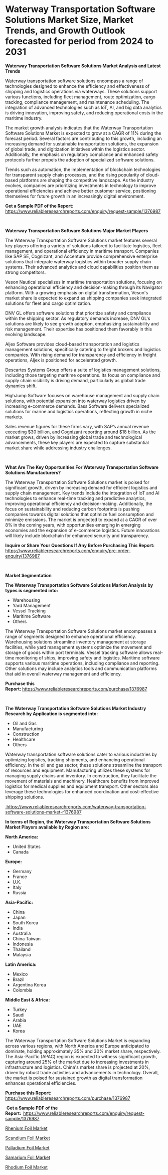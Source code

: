 <p><h1>Waterway Transportation Software Solutions Market Size, Market Trends, and Growth Outlook forecasted for period from 2024 to 2031</h1></p><p><strong>Waterway Transportation Software Solutions Market Analysis and Latest Trends</strong></p>
<p><p>Waterway transportation software solutions encompass a range of technologies designed to enhance the efficiency and effectiveness of shipping and logistics operations via waterways. These solutions support various functions, including fleet management, route optimization, cargo tracking, compliance management, and maintenance scheduling. The integration of advanced technologies such as IoT, AI, and big data analytics is driving innovation, improving safety, and reducing operational costs in the maritime industry.</p><p>The market growth analysis indicates that the Waterway Transportation Software Solutions Market is expected to grow at a CAGR of 11% during the forecast period. Several factors are contributing to this growth, including an increasing demand for sustainable transportation solutions, the expansion of global trade, and digitization initiatives within the logistics sector. Additionally, the emphasis on regulatory compliance and enhanced safety protocols further propels the adoption of specialized software solutions. </p><p>Trends such as automation, the implementation of blockchain technologies for transparent supply chain processes, and the rising popularity of cloud-based platforms are shaping the competitive landscape. As the industry evolves, companies are prioritizing investments in technology to improve operational efficiencies and achieve better customer service, positioning themselves for future growth in an increasingly digital environment.</p></p>
<p><strong>Get a Sample PDF of the Report:&nbsp;</strong> <a href="https://www.reliableresearchreports.com/enquiry/request-sample/1376987?utm_campaign=1470&utm_medium=2&utm_source=Github&utm_content=ia&utm_term=23102024&utm_id=waterway-transportation-software-solutions">https://www.reliableresearchreports.com/enquiry/request-sample/1376987</a></p>
<p>&nbsp;</p>
<p><strong>Waterway Transportation Software Solutions Major Market Players</strong></p>
<p><p>The Waterway Transportation Software Solutions market features several key players offering a variety of solutions tailored to facilitate logistics, fleet management, and operational efficiency in maritime transport. Companies like SAP SE, Cognizant, and Accenture provide comprehensive enterprise solutions that integrate waterway logistics within broader supply chain systems. Their advanced analytics and cloud capabilities position them as strong competitors.</p><p>Veson Nautical specializes in maritime transportation solutions, focusing on enhancing operational efficiency and decision-making through its Navigator platform. With a growing emphasis on digital transformation, Veson's market share is expected to expand as shipping companies seek integrated solutions for fleet and cargo optimization.</p><p>DNV GL offers software solutions that prioritize safety and compliance within the shipping sector. As regulatory demands increase, DNV GL's solutions are likely to see growth adoption, emphasizing sustainability and risk management. Their expertise has positioned them favorably in this evolving landscape.</p><p>Aljex Software provides cloud-based transportation and logistics management solutions, specifically catering to freight brokers and logistics companies. With rising demand for transparency and efficiency in freight operations, Aljex is positioned for accelerated growth.</p><p>Descartes Systems Group offers a suite of logistics management solutions, including those targeting maritime operations. Its focus on compliance and supply chain visibility is driving demand, particularly as global trade dynamics shift.</p><p>HighJump Software focuses on warehouse management and supply chain solutions, with potential expansion into waterway logistics driven by increasing e-commerce demands. Bass Software delivers specialized solutions for marine and logistics operations, reflecting growth in niche markets.</p><p>Sales revenue figures for these firms vary, with SAP’s annual revenue exceeding $30 billion, and Cognizant reporting around $18 billion. As the market grows, driven by increasing global trade and technological advancements, these key players are expected to capture substantial market share while addressing industry challenges.</p></p>
<p>&nbsp;</p>
<p><strong>What Are The Key Opportunities For Waterway Transportation Software Solutions Manufacturers?</strong></p>
<p><p>The Waterway Transportation Software Solutions market is poised for significant growth, driven by increasing demand for efficient logistics and supply chain management. Key trends include the integration of IoT and AI technologies to enhance real-time tracking and predictive analytics, improving operational efficiency and decision-making. Additionally, the focus on sustainability and reducing carbon footprints is pushing companies towards digital solutions that optimize fuel consumption and minimize emissions. The market is projected to expand at a CAGR of over 8% in the coming years, with opportunities emerging in emerging economies and the expansion of e-commerce logistics. Future innovations will likely include blockchain for enhanced security and transparency.</p></p>
<p><strong>Inquire or Share Your Questions If Any Before Purchasing This Report:</strong> <a href="https://www.reliableresearchreports.com/enquiry/pre-order-enquiry/1376987?utm_campaign=1470&utm_medium=2&utm_source=Github&utm_content=ia&utm_term=23102024&utm_id=waterway-transportation-software-solutions">https://www.reliableresearchreports.com/enquiry/pre-order-enquiry/1376987</a></p>
<p>&nbsp;</p>
<p><strong>Market Segmentation</strong></p>
<p><strong>The Waterway Transportation Software Solutions Market Analysis by types is segmented into:</strong></p>
<p><ul><li>Warehousing</li><li>Yard Management</li><li>Vessel Tracking</li><li>Maritime Software</li><li>Others</li></ul></p>
<p><p>The Waterway Transportation Software Solutions market encompasses a range of segments designed to enhance operational efficiency. Warehousing solutions streamline inventory management at storage facilities, while yard management systems optimize the movement and storage of goods within port terminals. Vessel tracking software allows real-time monitoring of ships, improving safety and logistics. Maritime software supports various maritime operations, including compliance and reporting. Other solutions may include analytics tools and communication platforms that aid in overall waterway management and efficiency.</p></p>
<p><strong>Purchase this Report:&nbsp;</strong><a href="https://www.reliableresearchreports.com/purchase/1376987?utm_campaign=1470&utm_medium=2&utm_source=Github&utm_content=ia&utm_term=23102024&utm_id=waterway-transportation-software-solutions">https://www.reliableresearchreports.com/purchase/1376987</a></p>
<p>&nbsp;</p>
<p><strong>The Waterway Transportation Software Solutions Market Industry Research by Application is segmented into:</strong></p>
<p><ul><li>Oil and Gas</li><li>Manufacturing</li><li>Construction</li><li>Healthcare</li><li>Others</li></ul></p>
<p><p>Waterway transportation software solutions cater to various industries by optimizing logistics, tracking shipments, and enhancing operational efficiency. In the oil and gas sector, these solutions streamline the transport of resources and equipment. Manufacturing utilizes these systems for managing supply chains and inventory. In construction, they facilitate the movement of materials and machinery. Healthcare benefits from improved logistics for medical supplies and equipment transport. Other sectors also leverage these technologies for enhanced coordination and cost-effective shipping solutions.</p></p>
<p><a href="https://www.reliableresearchreports.com/waterway-transportation-software-solutions-market-r1376987?utm_campaign=1470&utm_medium=2&utm_source=Github&utm_content=ia&utm_term=23102024&utm_id=waterway-transportation-software-solutions">&nbsp;https://www.reliableresearchreports.com/waterway-transportation-software-solutions-market-r1376987</a></p>
<p><strong>In terms of Region, the Waterway Transportation Software Solutions Market Players available by Region are:</strong></p>
<p>
    <p> <strong> North America: </strong>
        <ul>
            <li>United States</li>
            <li>Canada</li>
        </ul>
        </p> 
    <p> <strong> Europe: </strong>
        <ul>
            <li>Germany</li>
            <li>France</li>
            <li>U.K.</li>
            <li>Italy</li>
            <li>Russia</li>
        </ul>
        </p> 
    <p> <strong> Asia-Pacific: </strong>
        <ul>
            <li>China</li>
            <li>Japan</li>
            <li>South Korea</li>
            <li>India</li>
            <li>Australia</li>
            <li>China Taiwan</li>
            <li>Indonesia</li>
            <li>Thailand</li>
            <li>Malaysia</li>
        </ul>
        </p> 
    <p> <strong> Latin America: </strong>
        <ul>
            <li>Mexico</li>
            <li>Brazil</li>
            <li>Argentina Korea</li>
            <li>Colombia</li>
        </ul>
        </p> 
    <p> <strong> Middle East & Africa: </strong>
        <ul>
            <li>Turkey</li>
            <li>Saudi</li>
            <li>Arabia</li>
            <li>UAE</li>
            <li>Korea</li>
        </ul>
    </p>
    </p>
<p><p>The Waterway Transportation Software Solutions Market is expanding across various regions, with North America and Europe anticipated to dominate, holding approximately 35% and 30% market share, respectively. The Asia-Pacific (APAC) region is expected to witness significant growth, capturing around 25% of the market due to increasing investments in infrastructure and logistics. China's market share is projected at 20%, driven by robust trade activities and advancements in technology. Overall, the market is poised for sustained growth as digital transformation enhances operational efficiencies.</p></p>
<p><strong>Purchase this Report: </strong><a href="https://www.reliableresearchreports.com/purchase/1376987?utm_campaign=1470&utm_medium=2&utm_source=Github&utm_content=ia&utm_term=23102024&utm_id=waterway-transportation-software-solutions">https://www.reliableresearchreports.com/purchase/1376987</a></p>
<p>&nbsp;<strong>Get a Sample PDF of the Report:&nbsp;&nbsp;</strong><a href="https://www.reliableresearchreports.com/enquiry/request-sample/1376987?utm_campaign=1470&utm_medium=2&utm_source=Github&utm_content=ia&utm_term=23102024&utm_id=waterway-transportation-software-solutions">https://www.reliableresearchreports.com/enquiry/request-sample/1376987</a></p>
<p><strong></strong></p>
<p><p><a href="https://www.linkedin.com/pulse/driving-forces-global-rhenium-foil-market-trends-applications-9gngf?utm_campaign=1470&utm_medium=2&utm_source=Github&utm_content=ia&utm_term=23102024&utm_id=waterway-transportation-software-solutions">Rhenium Foil Market</a></p><p><a href="https://www.linkedin.com/pulse/scandium-foil-market-investigation-industry-evolution-forecast-zmpze?utm_campaign=1470&utm_medium=2&utm_source=Github&utm_content=ia&utm_term=23102024&utm_id=waterway-transportation-software-solutions">Scandium Foil Market</a></p><p><a href="https://www.linkedin.com/pulse/palladium-foil-market-size-share-analysis-growth-trends-forecast-vvqbf?utm_campaign=1470&utm_medium=2&utm_source=Github&utm_content=ia&utm_term=23102024&utm_id=waterway-transportation-software-solutions">Palladium Foil Market</a></p><p><a href="https://www.linkedin.com/pulse/global-samarium-foil-market-size-trends-analysis-regional-oujae?utm_campaign=1470&utm_medium=2&utm_source=Github&utm_content=ia&utm_term=23102024&utm_id=waterway-transportation-software-solutions">Samarium Foil Market</a></p><p><a href="https://www.linkedin.com/pulse/global-rhodium-foil-market-comprehensive-analysis-size-share-6tunf?utm_campaign=1470&utm_medium=2&utm_source=Github&utm_content=ia&utm_term=23102024&utm_id=waterway-transportation-software-solutions">Rhodium Foil Market</a></p></p>